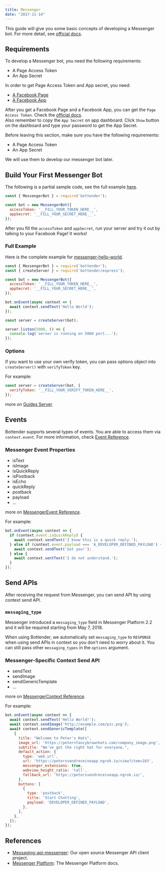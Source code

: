 ```yaml
---
title: Messenger
date: "2017-11-14"
---
```


This guide will give you some basic concepts of developing a Messenger bot. For more detail, see [official docs](https://developers.facebook.com/docs/messenger-platform).

## Requirements

To develop a Messenger bot, you need the following requirements:

* A Page Access Token
* An App Secret

In order to get Page Access Token and App secret, you need:

* [A Facebook Page](https://www.facebook.com/pages/create/)
* [A Facebook App](https://developers.facebook.com/)

After you get a Facebook Page and a Facebook App, you can get the `Page Access Token`. Check the [official docs](https://developers.facebook.com/docs/messenger-platform/getting-started/app-setup).  
Also remember to copy the `App Secret` on app dashboard. Click `Show` button on the dashboard and type your password to get the App Secret.

Before leaving this section, make sure you have the following requirements:

* A Page Access Token
* An App Secret

We will use them to develop our messenger bot later.

## Build Your First Messenger Bot

The following is a partial sample code, see the full example [here](https://github.com/Yoctol/bottender/tree/master/examples/messenger-hello-world).

```js
const { MessengerBot } = require('bottender');

const bot = new MessengerBot({
  accessToken: '__FILL_YOUR_TOKEN_HERE__',
  appSecret: '__FILL_YOUR_SECRET_HERE__',
});
```

After you fill the `accessToken` and `appSecret`, run your server and try it out by talking to your Facebook Page! It works!

### Full Example

Here is the complete example for [messenger-hello-world](https://github.com/Yoctol/bottender/tree/master/examples/messenger-hello-world).

```js
const { MessengerBot } = require('bottender');
const { createServer } = require('bottender/express');

const bot = new MessengerBot({
  accessToken: '__FILL_YOUR_TOKEN_HERE__',
  appSecret: '__FILL_YOUR_SECRET_HERE__',
});

bot.onEvent(async context => {
  await context.sendText('Hello World');
});

const server = createServer(bot);

server.listen(5000, () => {
  console.log('server is running on 5000 port...');
});
```

### Options

If you want to use your own verify token, you can pass options object into `createServer()` with `verifyToken` key.

For example:

```js
const server = createServer(bot, {
  verifyToken: '__FILL_YOUR_VERIFY_TOKEN_HERE__',
});
```

more on [Guides Server](./Guides-Server#options).

## Events

Bottender supports several types of events. You are able to access them via `context.event`.
For more information, check [Event Reference](./APIReference-Event).

### Messenger Event Properties

* isText
* isImage
* isQuickReply
* isPostback
* isEcho
* quickReply
* postback
* payload
* ...

more on [MessengerEvent Reference](./APIReference-MessengerEvent).

For example:

```js
bot.onEvent(async context => {
  if (context.event.isQuickReply) {
    await context.sendText('I know this is a quick reply.');
  } else if (context.event.payload === 'A_DEVELOPER_DEFINED_PAYLOAD') {
    await context.sendText('Got you!');
  } else {
    await context.sentText('I do not understand.');
  }
});
```

## Send APIs

After receiving the request from Messenger, you can send API by using context send API.

### `messaging_type`

Messenger introduced a `messaging_type` field in Messenger Platform 2.2 and it will be required starting from May 7, 2018.

When using Bottender, we automatically set `messaging_type` to `RESPONSE` when using send APIs in context so you don't need to worry about it. You can still pass other `messaging_types` in the `options` argument.

### Messenger-Specific Context Send API

* sendText
* sendImage
* sendGenericTemplate
* ...

more on [MessengerContext Reference](./APIReference-MessengerContext).

For example:

```js
bot.onEvent(async context => {
  await context.sendText('Hello World!');
  await context.sendImage('http://example.com/pic.png');
  await context.sendGenericTemplate([
    {
      title: "Welcome to Peter's Hats",
      image_url: 'https://petersfancybrownhats.com/company_image.png',
      subtitle: "We've got the right hat for everyone.",
      default_action: {
        type: 'web_url',
        url: 'https://peterssendreceiveapp.ngrok.io/view?item=103',
        messenger_extensions: true,
        webview_height_ratio: 'tall',
        fallback_url: 'https://peterssendreceiveapp.ngrok.io/',
      },
      buttons: [
        {
          type: 'postback',
          title: 'Start Chatting',
          payload: 'DEVELOPER_DEFINED_PAYLOAD',
        },
      ],
    },
  ]);
});
```

## References

* [Messaging-api-messenger](https://github.com/Yoctol/messaging-apis/tree/master/packages/messaging-api-messenger): Our open source Messenger API client project.
* [Messenger Platform](https://developers.facebook.com/docs/messenger-platform): The Messenger Platform docs.
